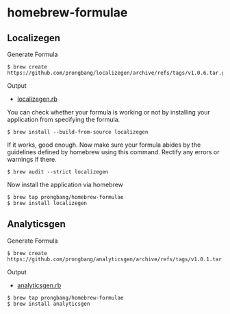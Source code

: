 # homebrew-formulae

## Localizegen

Generate Formula

```shell
$ brew create https://github.com/prongbang/localizegen/archive/refs/tags/v1.0.6.tar.gz
```

Output

- [localizegen.rb](https://github.com/prongbang/homebrew-formulae/blob/master/localizegen.rb)

You can check whether your formula is working or not by installing your application from specifying the formula.

```shell
$ brew install --build-from-source localizegen
```

If it works, good enough. Now make sure your formula abides by the guidelines defined by homebrew using this command. Rectify any errors or warnings if there.

```shell
$ brew audit --strict localizegen
```

Now install the application via homebrew

```shell
$ brew tap prongbang/homebrew-formulae
$ brew install localizegen
```

## Analyticsgen

Generate Formula

```shell
$ brew create https://github.com/prongbang/analyticsgen/archive/refs/tags/v1.0.1.tar.gz
```

Output

- [analyticsgen.rb](https://github.com/prongbang/homebrew-formulae/blob/master/analyticsgen.rb)

```shell
$ brew tap prongbang/homebrew-formulae
$ brew install analyticsgen
```